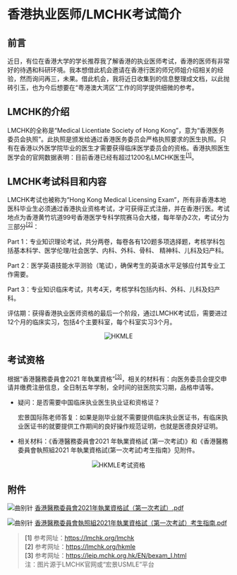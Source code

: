 # 香港执业医师/LMCHK考试简介

## 前言

近日，有位在香港大学的学长推荐我了解香港的执业医师考试，香港的医师有非常好的待遇和科研环境。我本想借此机会邀请在香港行医的师兄师姐介绍相关的经验，然而询问再三，未果。借此机会，我将近日收集到的信息整理成文档，以此抛砖引玉，也为今后想要在“粤港澳大湾区”工作的同学提供细微的参考。

## LMCHK的介绍

LMCHK的全称是“Medical Licentiate Society of Hong Kong”，意为“香港医务委员会执照”。此执照是颁发给通过香港医务委员会严格执照要求的医生执照。只有在香港以外医学院毕业的医生才需要获得临床医学委员会的资格。香港执照医生医学会的官网数据表明：目前香港已经有超过1200名LMCHK医生<sup>[\[1\]](#脚注1)</sup>。

## LMCHK考试科目和内容

LMCHK考试也被称为“Hong Kong Medical Licensing Exam”，所有非香港本地医科毕业生必须通过香港执业资格考试，才可获得正式注册，并在香港行医。考试地点为香港黄竹坑道99号香港医学专科学院赛马会大楼，每年举办2次，考试分为三部分<sup>[\[2\]](#脚注2)</sup>：

Part 1：专业知识理论考试，共分两卷，每卷各有120题多项选择题，考核学科包括基本科学、医学伦理/社会医学、内科、外科、骨科、 精神科、儿科及妇产科。

Part 2：医学英语技能水平测验（笔试），确保考生的英语水平足够应付其专业工作需要。

Part 3：专业知识临床考试，共考4天，考核学科包括内科、外科、儿科及妇产科。

评估期：获得香港执业医师资格的最后一个阶段，通过LMCHK考试后，需要进过12个月的临床实习，包括4个主要科室，每个科室实习3个月。

<div align=center>
<img src="https://gitee.com/zcx980605/Survive_XYSM_dev/raw/master/Image/Ch1_11_1.png" alt="HKMLE">
</div>

## 考试资格

根据“香港醫務委員會2021 年執業資格”<sup>[\[3\]](#脚注3)</sup>，相关的材料有：向医务委员会提交申请并缴费注册信息，全日制五年学制，全时间的驻医院实习期，品格申请等。

+ 疑问：是否需要中国临床执业医生执业证和资格证？

     宏景国际陈老师答复：如果是刚毕业就不需要提供临床执业医证书，有临床执业医证书的就要提供工作期间的良好操作规范证明，也就是医德良好证明。

+ 相关材料：《香港醫務委員會2021 年執業資格試 (第一次考試)》和《香港醫務委員會執照組2021 年執業資格試(第一次考試)考生指南》见附件。

<div align=center>
<img src="https://gitee.com/zcx980605/Survive_XYSM_dev/raw/master/Image/Ch1_11_2.png" alt="HKMLE考试资格">
</div>

## 附件

![曲别针](https://gitee.com/zcx980605/Survive_XYSM_dev/raw/master/Image/_1.svg)
[香港醫務委員會2021年執業資格試（第一次考試）.pdf](https://gitee.com/zcx980605/Survive_XYSM_dev/raw/master/Attachment/Ch1_10_%E9%A6%99%E6%B8%AF%E9%86%AB%E5%8B%99%E5%A7%94%E5%93%A1%E6%9C%832021%E5%B9%B4%E5%9F%B7%E6%A5%AD%E8%B3%87%E6%A0%BC%E8%A9%A6%EF%BC%88%E7%AC%AC%E4%B8%80%E6%AC%A1%E8%80%83%E8%A9%A6%EF%BC%89.pdf)

![曲别针](https://gitee.com/zcx980605/Survive_XYSM_dev/raw/master/Image/_1.svg)
[香港醫務委員會執照組2021年執業資格試（第一次考試）考生指南.pdf](https://gitee.com/zcx980605/Survive_XYSM_dev/raw/master/Attachment/Ch1_10_%E9%A6%99%E6%B8%AF%E9%86%AB%E5%8B%99%E5%A7%94%E5%93%A1%E6%9C%83%E5%9F%B7%E7%85%A7%E7%B5%842021%E5%B9%B4%E5%9F%B7%E6%A5%AD%E8%B3%87%E6%A0%BC%E8%A9%A6%EF%BC%88%E7%AC%AC%E4%B8%80%E6%AC%A1%E8%80%83%E8%A9%A6%EF%BC%89%E8%80%83%E7%94%9F%E6%8C%87%E5%8D%97.pdf)
 
> <a id="脚注1">\[1\] </a>参考网址：https://lmchk.org/lmchk    
> <a id="脚注2">\[2\] </a>参考网址：https://lmchk.org/hkmle    
> <a id="脚注3">\[3\] </a>参考网址：https://leip.mchk.org.hk/EN/bexam_I.html    
> 注：图片源于LMCHK官网或“宏景USMLE”平台